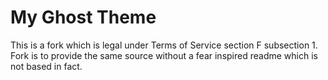 # My Ghost Theme

This is a fork which is legal under Terms of Service section F subsection 1. Fork is to provide the same source without a fear inspired readme which is not based in fact. 
